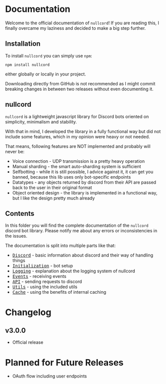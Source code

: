 # Documentation
Welcome to the official documentation of `nullcord`!
If you are reading this, I finally overcame
my laziness and decided to make a big step further.

## Installation
To install `nullcord` you can simply use `npm`:
```
npm install nullcord
```
either globally or locally in your project.

Downloading directly from GitHub is not
recommended as I might commit breaking changes
in between two releases without even documenting it.

## nullcord
`nullcord` is a lightweight javascript library
for Discord bots oriented on simplicity,
minimalism and stability.

With that in mind, I developed the library in a fully
functional way but did not include some features,
which in my opinion were heavy or not needed.

That means, following features are NOT implemented
and probably will never be:
* Voice connection - UDP transmission is
a pretty heavy operation
* Manual sharding - the smart auto-sharding
system is sufficient
* Selfbotting - while it is still possible,
I advice against it, it can get you banned,
because this lib uses only bot-specific endpoints
* Datatypes - any objects returned by discord
from their API are passed back to the user in their
original format
* Object oriented design - the library is
implemented in a functional way, but I like the design
pretty much already

## Contents
In this folder you will find the complete documentation
of the `nullcord` discord bot library. Please notify me
about any errors or inconsistencies in the issues.

The documentation is split into multiple parts like that:
* [<kbd>Discord</kbd>](00_discord.md) - basic information about discord
and their way of handling things
* [<kbd>Initialization</kbd>](01_init.md) - bot setup
* [<kbd>Logging</kbd>](02_logging.md) - explanation about
the logging system of nullcord
* [<kbd>Events</kbd>](03_events.md) - receiving events
* [<kbd>API</kbd>](04_api.md) - sending requests to discord
* [<kbd>Utils</kbd>](05_utils.md) - using the included utils
* [<kbd>Cache</kbd>](06_cache.md) - using the benefits of internal caching

# Changelog
## v3.0.0
* Official release

# Planned for Future Releases
* OAuth flow including user endpoints
